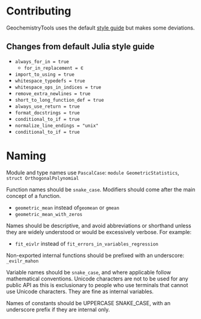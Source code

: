 # Contributing

GeochemistryTools uses the default [style guide](https://docs.julialang.org/en/v1/manual/style-guide/)
but makes some deviations.

## Changes from default Julia style guide

- `always_for_in = true`
  - `for_in_replacement = ∈`
- `import_to_using = true`
- `whitespace_typedefs = true`
- `whitespace_ops_in_indices = true`
- `remove_extra_newlines = true`
- `short_to_long_function_def = true`
- `always_use_return = true`
- `format_docstrings = true`
- `conditional_to_if = true`
- `normalize_line_endings = "unix"`
- `conditional_to_if = true`

# Naming

Module and type names use `PascalCase`: `module GeometricStatistics`, `struct OrthogonalPolynomial`

Function names should be `snake_case`.
Modifiers should come after the main concept of a function.

- `geometric_mean` instead of`geomean` or `gmean`
- `geometric_mean_with_zeros`

Names should be descriptive, and avoid abbreviations or shorthand unless they are widely
understood or would be excessively verbose. For example:

- `fit_eivlr` instead of `fit_errors_in_variables_regression`

Non-exported internal functions should be prefixed with an underscore: `_evilr_mahon`

Variable names should be `snake_case`, and where applicable follow mathematical conventions.
Unicode characters are not to be used for any public API as this is exclusionary to people
who use terminals that cannot use Unicode characters. They are fine as internal variables.

Names of constants should be UPPERCASE SNAKE_CASE, with an underscore prefix if they are
internal only.